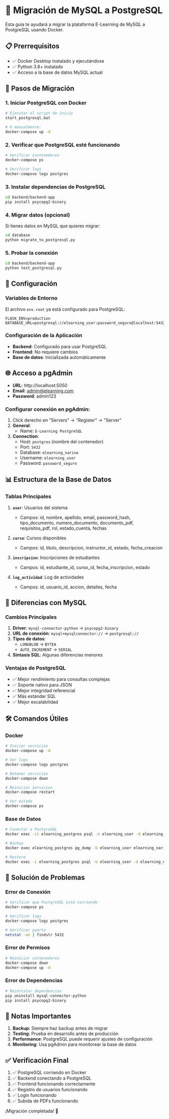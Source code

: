 # 🐘 Migración de MySQL a PostgreSQL

Esta guía te ayudará a migrar la plataforma E-Learning de MySQL a PostgreSQL usando Docker.

## 📋 Prerrequisitos

- ✅ Docker Desktop instalado y ejecutándose
- ✅ Python 3.8+ instalado
- ✅ Acceso a la base de datos MySQL actual

## 🚀 Pasos de Migración

### 1. **Iniciar PostgreSQL con Docker**

```bash
# Ejecutar el script de inicio
start_postgresql.bat

# O manualmente:
docker-compose up -d
```

### 2. **Verificar que PostgreSQL esté funcionando**

```bash
# Verificar contenedores
docker-compose ps

# Verificar logs
docker-compose logs postgres
```

### 3. **Instalar dependencias de PostgreSQL**

```bash
cd backend/backend-app
pip install psycopg2-binary
```

### 4. **Migrar datos (opcional)**

Si tienes datos en MySQL que quieres migrar:

```bash
cd database
python migrate_to_postgresql.py
```

### 5. **Probar la conexión**

```bash
cd backend/backend-app
python test_postgresql.py
```

## 🔧 Configuración

### Variables de Entorno

El archivo `env.root` ya está configurado para PostgreSQL:

```env
FLASK_ENV=production
DATABASE_URL=postgresql://elearning_user:password_seguro@localhost:5432/elearning_narino
```

### Configuración de la Aplicación

- **Backend**: Configurado para usar PostgreSQL
- **Frontend**: No requiere cambios
- **Base de datos**: Inicializada automáticamente

## 🌐 Acceso a pgAdmin

- **URL**: http://localhost:5050
- **Email**: admin@elearning.com
- **Password**: admin123

### Configurar conexión en pgAdmin:

1. Click derecho en "Servers" → "Register" → "Server"
2. **General**:
   - Name: `E-Learning PostgreSQL`
3. **Connection**:
   - Host: `postgres` (nombre del contenedor)
   - Port: `5432`
   - Database: `elearning_narino`
   - Username: `elearning_user`
   - Password: `password_seguro`

## 📊 Estructura de la Base de Datos

### Tablas Principales

1. **`user`**: Usuarios del sistema
   - Campos: id, nombre, apellido, email, password_hash, tipo_documento, numero_documento, documento_pdf, requisitos_pdf, rol, estado_cuenta, fechas

2. **`curso`**: Cursos disponibles
   - Campos: id, titulo, descripcion, instructor_id, estado, fecha_creacion

3. **`inscripcion`**: Inscripciones de estudiantes
   - Campos: id, estudiante_id, curso_id, fecha_inscripcion, estado

4. **`log_actividad`**: Log de actividades
   - Campos: id, usuario_id, accion, detalles, fecha

## 🔄 Diferencias con MySQL

### Cambios Principales

1. **Driver**: `mysql-connector-python` → `psycopg2-binary`
2. **URL de conexión**: `mysql+mysqlconnector://` → `postgresql://`
3. **Tipos de datos**:
   - `LONGBLOB` → `BYTEA`
   - `AUTO_INCREMENT` → `SERIAL`
4. **Sintaxis SQL**: Algunas diferencias menores

### Ventajas de PostgreSQL

- ✅ Mejor rendimiento para consultas complejas
- ✅ Soporte nativo para JSON
- ✅ Mejor integridad referencial
- ✅ Más estándar SQL
- ✅ Mejor escalabilidad

## 🛠️ Comandos Útiles

### Docker

```bash
# Iniciar servicios
docker-compose up -d

# Ver logs
docker-compose logs postgres

# Detener servicios
docker-compose down

# Reiniciar servicios
docker-compose restart

# Ver estado
docker-compose ps
```

### Base de Datos

```bash
# Conectar a PostgreSQL
docker exec -it elearning_postgres psql -U elearning_user -d elearning_narino

# Backup
docker exec elearning_postgres pg_dump -U elearning_user elearning_narino > backup.sql

# Restore
docker exec -i elearning_postgres psql -U elearning_user -d elearning_narino < backup.sql
```

## 🚨 Solución de Problemas

### Error de Conexión

```bash
# Verificar que PostgreSQL esté corriendo
docker-compose ps

# Verificar logs
docker-compose logs postgres

# Verificar puerto
netstat -an | findstr 5432
```

### Error de Permisos

```bash
# Reiniciar contenedores
docker-compose down
docker-compose up -d
```

### Error de Dependencias

```bash
# Reinstalar dependencias
pip uninstall mysql-connector-python
pip install psycopg2-binary
```

## 📝 Notas Importantes

1. **Backup**: Siempre haz backup antes de migrar
2. **Testing**: Prueba en desarrollo antes de producción
3. **Performance**: PostgreSQL puede requerir ajustes de configuración
4. **Monitoring**: Usa pgAdmin para monitorear la base de datos

## ✅ Verificación Final

1. ✅ PostgreSQL corriendo en Docker
2. ✅ Backend conectando a PostgreSQL
3. ✅ Frontend funcionando correctamente
4. ✅ Registro de usuarios funcionando
5. ✅ Login funcionando
6. ✅ Subida de PDFs funcionando

¡Migración completada! 🎉 